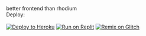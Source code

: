 better frontend than rhodium<br>Deploy:<br><br>
<a target="_blank" href="https://heroku.com/deploy/?template=https://github.com/Infern0pythOn/Unblocks"><img alt="Deploy to Heroku" src="https://raw.githubusercontent.com/BinBashBanana/deploy-buttons/master/buttons/remade/heroku.svg"></a>
<a target="_blank" href="https://replit.com/github/KimtheGuy/Ozone"><img alt="Run on Replit" src="https://raw.githubusercontent.com/BinBashBanana/deploy-buttons/master/buttons/remade/replit.svg"></a>
<a target="_blank" href="https://glitch.com/edit/#!/import/github/KimtheGuy/Ozone"><img alt="Remix on Glitch" src="https://raw.githubusercontent.com/BinBashBanana/deploy-buttons/master/buttons/remade/glitch.svg"></a>
